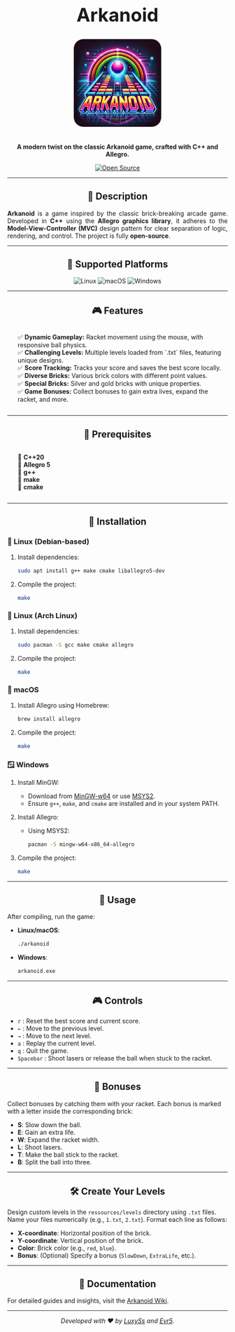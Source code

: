 <!-- markdownlint-disable MD033 -->

<h1 align=center style="font-size: 3em; margin-bottom: 10px;">Arkanoid</h1>

<div align=center>
<img src="../other/arkanoid.png" alt="Logo Arkanoid" width="200" style="margin: 20px 0;">
<p><strong>A modern twist on the classic Arkanoid game, crafted with C++ and Allegro.</strong></p>
<a href="https://github.com/Evr5/arkanoid">
<img src="https://img.shields.io/badge/Open%20Source-%E2%9C%94-blue?style=for-the-badge" alt="Open Source">
</a>
</div>

---

<h2 align=center>📜 Description</h2>

<p style="max-width: 600px; text-align: justify;">
<strong>Arkanoid</strong> is a game inspired by the classic brick-breaking arcade game. Developed in <strong>C++</strong> using the <strong>Allegro graphics library</strong>, it adheres to the <strong>Model-View-Controller (MVC)</strong> design pattern for clear separation of logic, rendering, and control. The project is fully <strong>open-source</strong>.
</p>

---

<div align=center>

<h2>🌟 Supported Platforms</h2>

<img src="https://img.shields.io/badge/Linux-FCC624?style=for-the-badge&logo=linux&logoColor=black" alt="Linux" />
<img src="https://img.shields.io/badge/macOS-000000?style=for-the-badge&logo=apple&logoColor=white" alt="macOS" />
<img src="https://img.shields.io/badge/Windows-0078D6?style=for-the-badge&logo=windows&logoColor=white" alt="Windows" />

</div>

---

<h2 align=center>🎮 Features</h2>

<ul style="list-style-type: none; text-align: left; display: inline-block;">
  <li>✅ <strong>Dynamic Gameplay:</strong> Racket movement using the mouse, with responsive ball physics.</li>
  <li>✅ <strong>Challenging Levels:</strong> Multiple levels loaded from `.txt` files, featuring unique designs.</li>
  <li>✅ <strong>Score Tracking:</strong> Tracks your score and saves the best score locally.</li>
  <li>✅ <strong>Diverse Bricks:</strong> Various brick colors with different point values.</li>
  <li>✅ <strong>Special Bricks:</strong> Silver and gold bricks with unique properties.</li>
  <li>✅ <strong>Game Bonuses:</strong> Collect bonuses to gain extra lives, expand the racket, and more.</li>
</ul>

---

<h2 align=center>🔧 Prerequisites</h2>

<ul style="list-style-type: none; text-align: left; display: inline-block;">
  <li>🔹 <strong>C++20</strong></li>
  <li>🔹 <strong>Allegro 5</strong></li>
  <li>🔹 <strong>g++</strong></li>
  <li>🔹 <strong>make</strong></li>
  <li>🔹 <strong>cmake</strong></li>
</ul>

---

<h2 align=center>🚀 Installation</h2>

### 🐧 Linux (Debian-based)

1. Install dependencies:

    ```sh
    sudo apt install g++ make cmake liballegro5-dev
    ```

2. Compile the project:

    ```sh
    make
    ```

### 🐧 Linux (Arch Linux)

1. Install dependencies:

    ```sh
    sudo pacman -S gcc make cmake allegro
    ```

2. Compile the project:

    ```sh
    make
    ```

### 🍎 macOS

1. Install Allegro using Homebrew:

    ```sh
    brew install allegro
    ```

2. Compile the project:

    ```sh
    make
    ```

### 🪟 Windows

1. Install MinGW:
    - Download from [MinGW-w64](https://www.mingw-w64.org/) or use [MSYS2](https://www.msys2.org/).
    - Ensure `g++`, `make`, and `cmake` are installed and in your system PATH.
2. Install Allegro:
    - Using MSYS2:

      ```sh
      pacman -S mingw-w64-x86_64-allegro
      ```

3. Compile the project:

    ```sh
    make
    ```

---

<h2 align=center>🎲 Usage</h2>

After compiling, run the game:

- **Linux/macOS**:

    ```sh
    ./arkanoid
    ```

- **Windows**:

    ```cmd
    arkanoid.exe
    ```

---

<h2 align=center>🎮 Controls</h2>

- `r` : Reset the best score and current score.
- `←` : Move to the previous level.
- `→` : Move to the next level.
- `a` : Replay the current level.
- `q` : Quit the game.
- `Spacebar` : Shoot lasers or release the ball when stuck to the racket.

---

<h2 align=center>🎁 Bonuses </h2>

Collect bonuses by catching them with your racket. Each bonus is marked with a letter inside the corresponding brick:

- **S**: Slow down the ball.
- **E**: Gain an extra life.
- **W**: Expand the racket width.
- **L**: Shoot lasers.
- **T**: Make the ball stick to the racket.
- **B**: Split the ball into three.

---

<h2 align=center>🛠️ Create Your Levels</h2>

Design custom levels in the `ressources/levels` directory using `.txt` files. Name your files numerically (e.g., `1.txt`, `2.txt`). Format each line as follows:

- **X-coordinate**: Horizontal position of the brick.
- **Y-coordinate**: Vertical position of the brick.
- **Color**: Brick color (e.g., `red`, `blue`).
- **Bonus**: (Optional) Specify a bonus (`SlowDown`, `ExtraLife`, etc.).

---

<h2 align=center>📖 Documentation</h2>

For detailed guides and insights, visit the [Arkanoid Wiki](https://github.com/Evr5/arkanoid/wiki).

---

<p></p>

<div align=center>

_Developed with ❤️ by [LuxySs](https://github.com/LuxySs) and [Evr5](https://github.com/Evr5)._  

</div>

</div>

